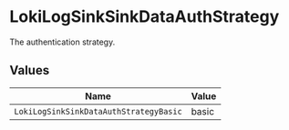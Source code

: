 # LokiLogSinkSinkDataAuthStrategy

The authentication strategy.


## Values

| Name                                   | Value                                  |
| -------------------------------------- | -------------------------------------- |
| `LokiLogSinkSinkDataAuthStrategyBasic` | basic                                  |